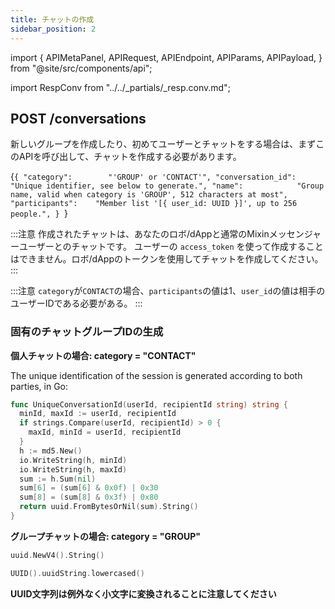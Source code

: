 ```yaml
---
title: チャットの作成
sidebar_position: 2
---
```


import {
  APIMetaPanel,
  APIRequest,
  APIEndpoint,
  APIParams,
  APIPayload,
} from "@site/src/components/api";

import RespConv from "../../_partials/_resp.conv.md";

## POST /conversations

新しいグループを作成したり、初めてユーザーとチャットをする場合は、まずこのAPIを呼び出して、チャットを作成する必要があります。
<APIEndpoint url="/conversations" />

<APIMetaPanel scope="Authorized" />

<APIPayload>{`{
  "category":        "'GROUP' or 'CONTACT'",
  "conversation_id": "Unique identifier, see below to generate.",
  "name":            "Group name, valid when category is 'GROUP', 512 characters at most",
  "participants":    "Member list '[{ user_id: UUID }]', up to 256 people.",
}
`}</APIPayload>

:::注意
作成されたチャットは、あなたのロボ/dAppと通常のMixinメッセンジャーユーザーとのチャットです。
ユーザーの `access_token` を使って作成することはできません。ロボ/dAppのトークンを使用してチャットを作成してください。
:::

:::注意
`category`が`CONTACT`の場合、`participants`の値は1、`user_id`の値は相手のユーザーIDである必要がある。
:::

<APIRequest
  title="Create a Conversation"
  method="POST"
  url="/conversations --data PAYLOAD"
/>

<RespConv />

### 固有のチャットグループIDの生成

**個人チャットの場合: category = "CONTACT"**

The unique identification of the session is generated according to both parties, in Go:

```go
func UniqueConversationId(userId, recipientId string) string {
  minId, maxId := userId, recipientId
  if strings.Compare(userId, recipientId) > 0 {
    maxId, minId = userId, recipientId
  }
  h := md5.New()
  io.WriteString(h, minId)
  io.WriteString(h, maxId)
  sum := h.Sum(nil)
  sum[6] = (sum[6] & 0x0f) | 0x30
  sum[8] = (sum[8] & 0x3f) | 0x80
  return uuid.FromBytesOrNil(sum).String()
}
```

**グループチャットの場合: category = "GROUP"**

```go title="golang"
uuid.NewV4().String()
```

```swift title="swift"
UUID().uuidString.lowercased()
```

**UUID文字列は例外なく小文字に変換されることに注意してください**
